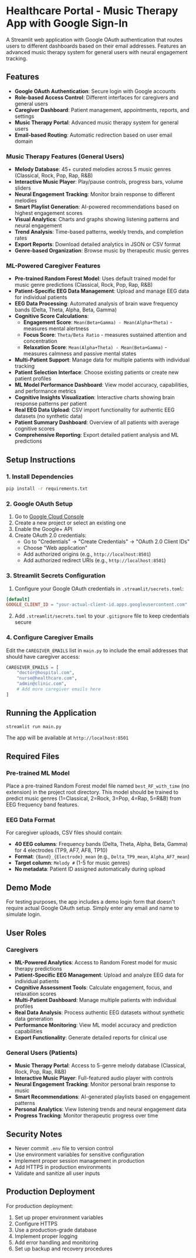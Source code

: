 # Healthcare Portal - Music Therapy App with Google Sign-In

A Streamlit web application with Google OAuth authentication that routes users to different dashboards based on their email addresses. Features an advanced music therapy system for general users with neural engagement tracking.

## Features

- **Google OAuth Authentication**: Secure login with Google accounts
- **Role-based Access Control**: Different interfaces for caregivers and general users
- **Caregiver Dashboard**: Patient management, appointments, reports, and settings
- **Music Therapy Portal**: Advanced music therapy system for general users
- **Email-based Routing**: Automatic redirection based on user email domain

### Music Therapy Features (General Users)
- **Melody Database**: 45+ curated melodies across 5 music genres (Classical, Rock, Pop, Rap, R&B)
- **Interactive Music Player**: Play/pause controls, progress bars, volume sliders
- **Neural Engagement Tracking**: Monitor brain response to different melodies
- **Smart Playlist Generation**: AI-powered recommendations based on highest engagement scores
- **Visual Analytics**: Charts and graphs showing listening patterns and neural engagement
- **Trend Analysis**: Time-based patterns, weekly trends, and completion rates
- **Export Reports**: Download detailed analytics in JSON or CSV format
- **Genre-based Organization**: Browse music by therapeutic music genres

### ML-Powered Caregiver Features
- **Pre-trained Random Forest Model**: Uses default trained model for music genre predictions (Classical, Rock, Pop, Rap, R&B)
- **Patient-Specific EEG Data Management**: Upload and manage EEG data for individual patients
- **EEG Data Processing**: Automated analysis of brain wave frequency bands (Delta, Theta, Alpha, Beta, Gamma)
- **Cognitive Score Calculations**:
  - **Engagement Score**: `Mean(Beta+Gamma) - Mean(Alpha+Theta)` - measures mental alertness
  - **Focus Score**: `Theta/Beta Ratio` - measures sustained attention and concentration
  - **Relaxation Score**: `Mean(Alpha+Theta) - Mean(Beta+Gamma)` - measures calmness and passive mental states
- **Multi-Patient Support**: Manage data for multiple patients with individual tracking
- **Patient Selection Interface**: Choose existing patients or create new patient profiles
- **ML Model Performance Dashboard**: View model accuracy, capabilities, and performance metrics
- **Cognitive Insights Visualization**: Interactive charts showing brain response patterns per patient
- **Real EEG Data Upload**: CSV import functionality for authentic EEG datasets (no synthetic data)
- **Patient Summary Dashboard**: Overview of all patients with average cognitive scores
- **Comprehensive Reporting**: Export detailed patient analysis and ML predictions

## Setup Instructions

### 1. Install Dependencies

```bash
pip install -r requirements.txt
```

### 2. Google OAuth Setup

1. Go to [Google Cloud Console](https://console.cloud.google.com/)
2. Create a new project or select an existing one
3. Enable the Google+ API
4. Create OAuth 2.0 credentials:
   - Go to "Credentials" → "Create Credentials" → "OAuth 2.0 Client IDs"
   - Choose "Web application"
   - Add authorized origins (e.g., `http://localhost:8501`)
   - Add authorized redirect URIs (e.g., `http://localhost:8501`)

### 3. Streamlit Secrets Configuration

1. Configure your Google OAuth credentials in `.streamlit/secrets.toml`:

```toml
[default]
GOOGLE_CLIENT_ID = "your-actual-client-id.apps.googleusercontent.com"
```

2. Add `.streamlit/secrets.toml` to your `.gitignore` file to keep credentials secure

### 4. Configure Caregiver Emails

Edit the `CAREGIVER_EMAILS` list in `main.py` to include the email addresses that should have caregiver access:

```python
CAREGIVER_EMAILS = [
    "doctor@hospital.com",
    "nurse@healthcare.com",
    "admin@clinic.com",
    # Add more caregiver emails here
]
```

## Running the Application

```bash
streamlit run main.py
```

The app will be available at `http://localhost:8501`

## Required Files

### Pre-trained ML Model
Place a pre-trained Random Forest model file named `best_RF_with_time` (no extension) in the project root directory. This model should be trained to predict music genres (1=Classical, 2=Rock, 3=Pop, 4=Rap, 5=R&B) from EEG frequency band features.

### EEG Data Format
For caregiver uploads, CSV files should contain:
- **40 EEG columns**: Frequency bands (Delta, Theta, Alpha, Beta, Gamma) for 4 electrodes (TP9, AF7, AF8, TP10)
- **Format**: `{Band}_{Electrode}_mean` (e.g., `Delta_TP9_mean`, `Alpha_AF7_mean`)
- **Target column**: `Melody #` (1-5 for music genres)
- **No metadata**: Patient ID assigned automatically during upload

## Demo Mode

For testing purposes, the app includes a demo login form that doesn't require actual Google OAuth setup. Simply enter any email and name to simulate login.

## User Roles

### Caregivers
- **ML-Powered Analytics**: Access to Random Forest model for music therapy predictions
- **Patient-Specific EEG Management**: Upload and analyze EEG data for individual patients
- **Cognitive Assessment Tools**: Calculate engagement, focus, and relaxation scores
- **Multi-Patient Dashboard**: Manage multiple patients with individual profiles
- **Real Data Analysis**: Process authentic EEG datasets without synthetic data generation
- **Performance Monitoring**: View ML model accuracy and prediction capabilities
- **Export Functionality**: Generate detailed reports for clinical use

### General Users (Patients)
- **Music Therapy Portal**: Access to 5-genre melody database (Classical, Rock, Pop, Rap, R&B)
- **Interactive Music Player**: Full-featured audio player with controls
- **Neural Engagement Tracking**: Monitor personal brain response to music
- **Smart Recommendations**: AI-generated playlists based on engagement patterns
- **Personal Analytics**: View listening trends and neural engagement data
- **Progress Tracking**: Monitor therapeutic progress over time

## Security Notes

- Never commit `.env` file to version control
- Use environment variables for sensitive configuration
- Implement proper session management in production
- Add HTTPS in production environments
- Validate and sanitize all user inputs

## Production Deployment

For production deployment:
1. Set up proper environment variables
2. Configure HTTPS
3. Use a production-grade database
4. Implement proper logging
5. Add error handling and monitoring
6. Set up backup and recovery procedures
